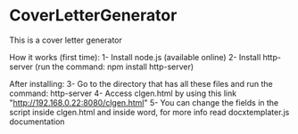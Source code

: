 # CoverLetterGenerator

This is a cover letter generator

How it works (first time):
1- Install node.js (available online)
2- Install http-server (run the command: npm install http-server)

After installing:
3- Go to the directory that has all these files and run the command: http-server
4- Access clgen.html by using this link "http://192.168.0.22:8080/clgen.html"
5- You can change the fields in the script inside clgen.html and inside word, for more info read docxtemplater.js documentation